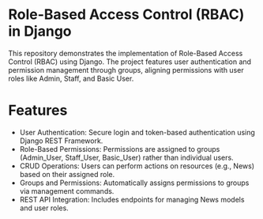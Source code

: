 # Role-Based Access Control (RBAC) in Django
This repository demonstrates the implementation of Role-Based Access Control (RBAC) using Django. The project features user authentication and permission management through groups, aligning permissions with user roles like Admin, Staff, and Basic User.

# Features
- User Authentication: Secure login and token-based authentication using Django REST Framework.
- Role-Based Permissions: Permissions are assigned to groups (Admin_User, Staff_User, Basic_User) rather than individual users.
- CRUD Operations: Users can perform actions on resources (e.g., News) based on their assigned role.
- Groups and Permissions: Automatically assigns permissions to groups via management commands.
- REST API Integration: Includes endpoints for managing News models and user roles.
